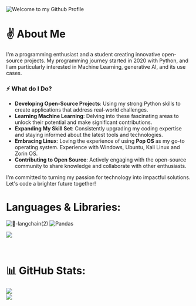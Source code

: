 <img src="https://github.com/rmondal-official/rmondal-official/blob/main/assets/banner-min.jpg?raw=true" style="max-width: 100%;" alt="Welcome to my Github Profile" />

# ✌️ About Me

I'm a programming enthusiast and a student creating innovative open-source projects. My programming journey started in 2020 with Python, and I am particularly interested in Machine Learning, generative AI, and its use cases.

### ⚡ What do I Do?

- **Developing Open-Source Projects**: Using my strong Python skills to create applications that address real-world challenges.
- **Learning Machine Learning**: Delving into these fascinating areas to unlock their potential and make significant contributions.
- **Expanding My Skill Set**: Consistently upgrading my coding expertise and staying informed about the latest tools and technologies.
- **Embracing Linux**: Loving the experience of using **Pop OS** as my go-to operating system. Experience with Windows, Ubuntu, Kali Linux and Zorin OS.
- **Contributing to Open Source**: Actively engaging with the open-source community to share knowledge and collaborate with other enthusiasts.

I'm committed to turning my passion for technology into impactful solutions. Let's code a brighter future together!  

# Languages & Libraries:

![🦜-langchain(2)](https://github.com/RajeshTechForge/RajeshTechForge/assets/78198704/f44f34b6-e145-4905-b973-82723b9d2025)
![Pandas](https://img.shields.io/badge/pandas-%23150458.svg?style=for-the-badge&logo=pandas&logoColor=white)

![](https://skillicons.dev/icons?i=c,python,javascript,typescript,tailwind,react,electron,mysql,linux,git)

<br>

# 📊 GitHub Stats:
![](https://github-readme-stats.vercel.app/api?username=rajeshtechforge&theme=tokyonight&hide_border=false&include_all_commits=true&count_private=true)<br/>
![](https://github-readme-streak-stats.herokuapp.com/?user=rajeshtechforge&theme=tokyonight&hide_border=false)
